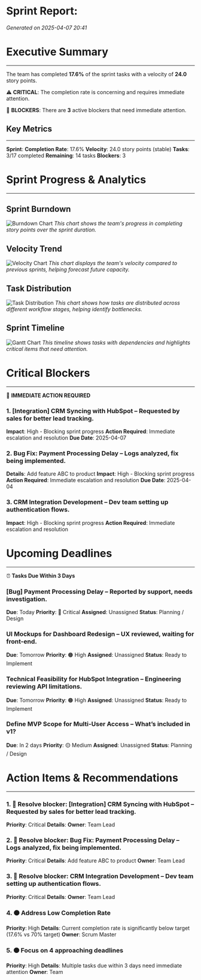 # Sprint Report: 
*Generated on 2025-04-07 20:41*

# Executive Summary
---

The team has completed **17.6%** of the sprint tasks with a velocity of **24.0** story points.

⚠️ **CRITICAL**: The completion rate is concerning and requires immediate attention.

🚫 **BLOCKERS**: There are **3** active blockers that need immediate attention.

## Key Metrics
---

**Sprint**: 
**Completion Rate**: 17.6%
**Velocity**: 24.0 story points (stable)
**Tasks**: 3/17 completed
**Remaining**: 14 tasks
**Blockers**: 3

# Sprint Progress & Analytics
---

## Sprint Burndown
![Burndown Chart](burndown_chart.png)
*This chart shows the team's progress in completing story points over the sprint duration.*

## Velocity Trend
![Velocity Chart](velocity_chart.png)
*This chart displays the team's velocity compared to previous sprints, helping forecast future capacity.*

## Task Distribution
![Task Distribution](task_distribution_chart.png)
*This chart shows how tasks are distributed across different workflow stages, helping identify bottlenecks.*

## Sprint Timeline
![Gantt Chart](gantt_chart.png)
*This timeline shows tasks with dependencies and highlights critical items that need attention.*

# Critical Blockers
---

🚨 **IMMEDIATE ACTION REQUIRED**

### 1. [Integration] CRM Syncing with HubSpot – Requested by sales for better lead tracking.
**Impact**: High - Blocking sprint progress
**Action Required**: Immediate escalation and resolution
**Due Date**: 2025-04-07

### 2. Bug Fix: Payment Processing Delay – Logs analyzed, fix being implemented.
**Details**: Add feature ABC to product
**Impact**: High - Blocking sprint progress
**Action Required**: Immediate escalation and resolution
**Due Date**: 2025-04-04

### 3. CRM Integration Development – Dev team setting up authentication flows.
**Impact**: High - Blocking sprint progress
**Action Required**: Immediate escalation and resolution

# Upcoming Deadlines
---

⏰ **Tasks Due Within 3 Days**

### [Bug] Payment Processing Delay – Reported by support, needs investigation.
**Due**: Today
**Priority**: 🔴 Critical
**Assigned**: Unassigned
**Status**: Planning / Design

### UI Mockups for Dashboard Redesign – UX reviewed, waiting for front-end.
**Due**: Tomorrow
**Priority**: 🟠 High
**Assigned**: Unassigned
**Status**: Ready to Implement

### Technical Feasibility for HubSpot Integration – Engineering reviewing API limitations.
**Due**: Tomorrow
**Priority**: 🟠 High
**Assigned**: Unassigned
**Status**: Ready to Implement

### Define MVP Scope for Multi-User Access – What’s included in v1?
**Due**: In 2 days
**Priority**: 🟡 Medium
**Assigned**: Unassigned
**Status**: Planning / Design

# Action Items & Recommendations
---

### 1. 🔴 Resolve blocker: [Integration] CRM Syncing with HubSpot – Requested by sales for better lead tracking.
**Priority**: Critical
**Details**: 
**Owner**: Team Lead

### 2. 🔴 Resolve blocker: Bug Fix: Payment Processing Delay – Logs analyzed, fix being implemented.
**Priority**: Critical
**Details**: Add feature ABC to product
**Owner**: Team Lead

### 3. 🔴 Resolve blocker: CRM Integration Development – Dev team setting up authentication flows.
**Priority**: Critical
**Details**: 
**Owner**: Team Lead

### 4. 🟠 Address Low Completion Rate
**Priority**: High
**Details**: Current completion rate is significantly below target (17.6% vs 70% target)
**Owner**: Scrum Master

### 5. 🟠 Focus on 4 approaching deadlines
**Priority**: High
**Details**: Multiple tasks due within 3 days need immediate attention
**Owner**: Team
